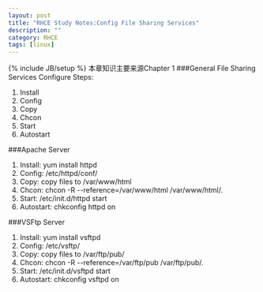 ```yaml
---
layout: post
title: "RHCE Study Notes:Config File Sharing Services"
description: ""
category: RHCE
tags: [linux]
---
```

{% include JB/setup %}
本章知识主要来源Chapter 1
###General File Sharing Services Configure Steps:
1. Install
2. Config
3. Copy
4. Chcon
5. Start
6. Autostart

###Apache Server
1. Install: yum install httpd
2. Config: /etc/httpd/conf/
3. Copy: copy files to /var/www/html
4. Chcon: chcon -R --reference=/var/www/html /var/www/html/*.*
5. Start: /etc/init.d/httpd start
6. Autostart: chkconfig httpd on

###VSFtp Server
1. Install: yum install vsftpd
2. Config: /etc/vsftp/
3. Copy: copy files to /var/ftp/pub/
4. Chcon: chcon -R --reference=/var/ftp/pub /var/ftp/pub/*.*
5. Start: /etc/init.d/vsftpd start
6. Autostart: chkconfig vsftpd on